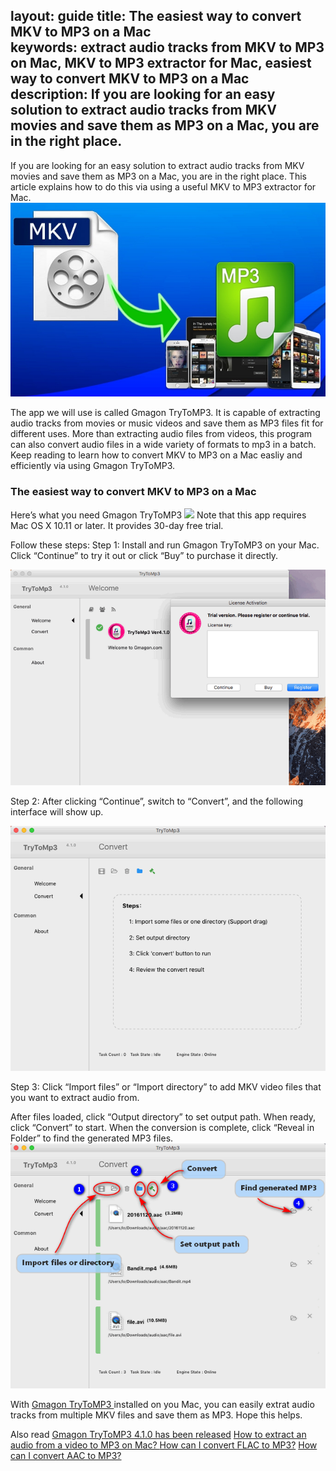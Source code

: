 layout: guide
title: The easiest way to convert MKV to MP3 on a Mac    
keywords: extract audio tracks from MKV to MP3 on Mac, MKV to MP3 extractor for Mac, easiest way to convert MKV to MP3 on a Mac
description: If you are looking for an easy solution to extract audio tracks from MKV movies and save them as MP3 on a Mac, you are in the right place. 
---
If you are looking for an easy solution to extract audio tracks from MKV movies and save them as MP3 on a Mac, you are in the right place. This article explains how to do this via using a useful MKV to MP3 extractor for Mac. 
![](../img/mkv-to-mp3.jpg)

The app we will use is called Gmagon TryToMP3. It is capable of extracting audio tracks from movies or music videos and save them as MP3 files fit for different uses. More than extracting audio files from videos, this program can also convert audio files in a wide variety of formats to mp3 in a batch. Keep reading to learn how to convert MKV to MP3 on a Mac easliy and efficiently via using Gmagon TryToMP3. 

### The easiest way to convert MKV to MP3 on a Mac
Here’s what you need
Gmagon TryToMP3
<a href="https://gmagon.com/products/store/trytomp3/" target="_blank"> <img src="https://gmagon.com/asset/images/free-download.png"/></a>
Note that this app requires Mac OS X 10.11 or later. It provides 30-day free trial. 

Follow these steps: 
Step 1: Install and run Gmagon TryToMP3 on your Mac. Click “Continue” to try it out or click “Buy” to purchase it directly. 

![](../img/continue.png)
<br>

Step 2: After clicking “Continue”, switch to “Convert”, and the following interface will show up. 

![](../img/convert.png)
<br>

Step 3: Click “Import files” or “Import directory” to add MKV video files that you want to extract audio from.  

After files loaded, click “Output directory” to set output path. When ready, click “Convert” to start. When the conversion is complete, click “Reveal in Folder” to find the generated MP3 files.  
![](../img/steps.png) 

With <a href="https://gmagon.com/products/store/trytomp3/" target="_blank"> Gmagon TryToMP3 </a> installed on you Mac, you can easily extrat audio tracks from multiple MKV files and save them as MP3. Hope this helps.  

Also read 
<a href="https://gmagon.com/guide/trytomp3/trytomp3ver4.1.0.html" target="_blank" >Gmagon TryToMP3 4.1.0 has been released</a>
<a href="https://gmagon.com/guide/trytomp3/extract-audio-to-mp3-mac.html" target="_blank" >How to extract an audio from a video to MP3 on Mac? </a>
<a href="https://gmagon.com/guide/trytomp3/how-can-i-convert-flac-to-mp3.html" target="_blank" >How can I convert FLAC to MP3?</a>
<a href="https://gmagon.com/guide/trytomp3/how-can%20i-convert-aac-to-mp3.html " target="_blank" >How can I convert AAC to MP3?</a>

